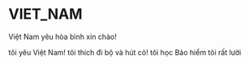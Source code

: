 # VIET_NAM
Việt Nam yêu hòa bình
xin chào!

tôi yêu Việt Nam!
tôi thích đi bộ và hút cỏ!
tôi học Bảo hiểm
tôi rất lười
